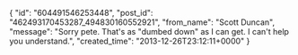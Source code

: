  {
   "id": "604491546253448",
   "post_id": "462493170453287_494830160552921",
   "from_name": "Scott Duncan",
   "message": "Sorry pete. That's as \"dumbed down\" as I can get. I can't help you understand.",
   "created_time": "2013-12-26T23:12:11+0000"
 }
